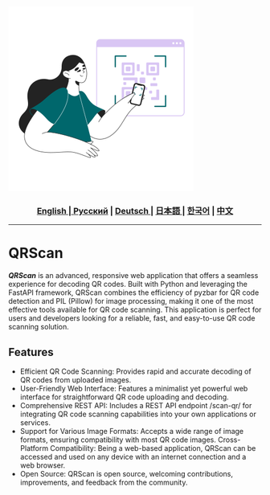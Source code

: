 ![Logo](https://github.com/Solrikk/QRScan/blob/main/assets/sammy-line-woman-scans-a-qr-code-with-her-phone.png) 

<div align="center">
  <h3> <a href="https://github.com/Solrikk/QRScan/blob/main/README.md"> English | <a href="https://github.com/Solrikk/QRScan/blob/main/README_RU.md">Русский</a> | <a href="https://github.com/Solrikk/QRScan/blob/main/README_GE.md"> Deutsch </a> | <a href="https://github.com/Solrikk/QRScan/blob/main/README_JP.md"> 日本語 </a> | <a href="README_KR.md">한국어</a> | <a href="README_CN.md">中文</a> </h3>
</div>

-----------------

# QRScan

**_QRScan_** is an advanced, responsive web application that offers a seamless experience for decoding QR codes. Built with Python and leveraging the FastAPI framework, QRScan combines the efficiency of pyzbar for QR code detection and PIL (Pillow) for image processing, making it one of the most effective tools available for QR code scanning. This application is perfect for users and developers looking for a reliable, fast, and easy-to-use QR code scanning solution.


## Features
- Efficient QR Code Scanning: Provides rapid and accurate decoding of QR codes from uploaded images.
- User-Friendly Web Interface: Features a minimalist yet powerful web interface for straightforward QR code uploading and decoding.
- Comprehensive REST API: Includes a REST API endpoint /scan-qr/ for integrating QR code scanning capabilities into your own applications or services.
- Support for Various Image Formats: Accepts a wide range of image formats, ensuring compatibility with most QR code images.
 Cross-Platform Compatibility: Being a web-based application, QRScan can be accessed and used on any device with an internet connection and a web browser.
- Open Source: QRScan is open source, welcoming contributions, improvements, and feedback from the community.
